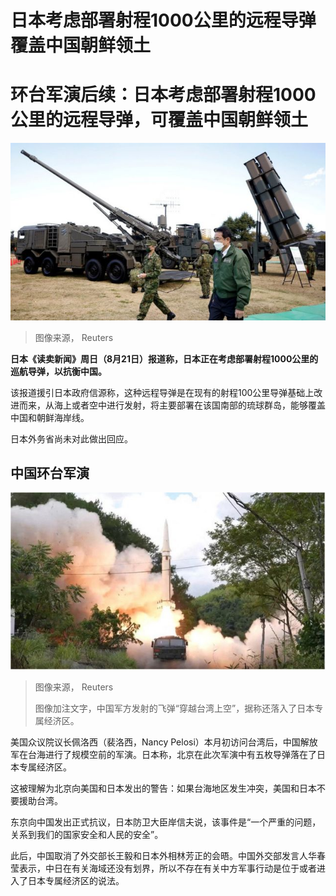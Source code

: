 # 日本考虑部署射程1000公里的远程导弹覆盖中国朝鲜领土

#  环台军演后续：日本考虑部署射程1000公里的远程导弹，可覆盖中国朝鲜领土


![FILE PHOTO: Japan"s Prime Minister Fumio Kishida walks past a Japan Ground Self-Defense Force \(JGSDF\) Type 19 155 mm wheeled self-propelled howitzer and a Type 12 surface-to-ship missile as he inspects equipment during a review at Japan Ground Self-Defense Force \(JGSDF\) Camp Asaka in Tokyo, Japan, November 27, 2021.](_126395423_mediaitem126395419.jpg)

> 图像来源，  Reuters

**日本《读卖新闻》周日（8月21日）报道称，日本正在考虑部署射程1000公里的巡航导弹，以抗衡中国。**

该报道援引日本政府信源称，这种远程导弹是在现有的射程100公里导弹基础上改进而来，从海上或者空中进行发射，将主要部署在该国南部的琉球群岛，能够覆盖中国和朝鲜海岸线。

日本外务省尚未对此做出回应。

##  中国环台军演

![中国军方发射的飞弹“穿越台湾上空”的消息已经引发台湾舆论关注。](_126207522_mediaitem126207667.jpg)

> 图像来源，  Reuters
>
> 图像加注文字，中国军方发射的飞弹“穿越台湾上空”，据称还落入了日本专属经济区。

美国众议院议长佩洛西（裴洛西，Nancy Pelosi）本月初访问台湾后，中国解放军在台海进行了规模空前的军演。日本称，北京在此次军演中有五枚导弹落在了日本专属经济区。

这被理解为北京向美国和日本发出的警告：如果台海地区发生冲突，美国和日本不要援助台湾。


东京向中国发出正式抗议，日本防卫大臣岸信夫说，该事件是“一个严重的问题，关系到我们的国家安全和人民的安全”。

此后，中国取消了外交部长王毅和日本外相林芳正的会晤。中国外交部发言人华春莹表示，中日在有关海域还没有划界，所以不存在有关中方军事行动是位于或者进入了日本专属经济区的说法。


